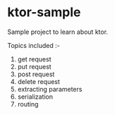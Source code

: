 # ktor-sample

Sample project to learn about ktor.

Topics included :- 

1. get request
2. put request
3. post request
4. delete request
5. extracting parameters
6. serialization
7. routing
